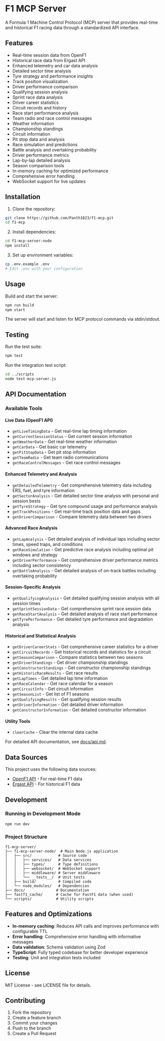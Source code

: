 # F1 MCP Server

A Formula 1 Machine Control Protocol (MCP) server that provides real-time and historical F1 racing data through a standardized API interface.

## Features

- Real-time session data from OpenF1
- Historical race data from Ergast API
- Enhanced telemetry and car data analysis
- Detailed sector time analysis
- Tyre strategy and performance insights
- Track position visualization
- Driver performance comparison
- Qualifying session analysis
- Sprint race data analysis
- Driver career statistics
- Circuit records and history
- Race start performance analysis
- Team radio and race control messages
- Weather information
- Championship standings
- Circuit information
- Pit stop data and analysis
- Race simulation and predictions
- Battle analysis and overtaking probability
- Driver performance metrics
- Lap-by-lap detailed analysis
- Season comparison tools
- In-memory caching for optimized performance
- Comprehensive error handling
- WebSocket support for live updates

## Installation

1. Clone the repository:
```bash
git clone https://github.com/Panth1823/f1-mcp.git
cd f1-mcp
```

2. Install dependencies:
```bash
cd f1-mcp-server-node
npm install
```

3. Set up environment variables:
```bash
cp .env.example .env
# Edit .env with your configuration
```

## Usage

Build and start the server:

```bash
npm run build
npm start
```

The server will start and listen for MCP protocol commands via stdin/stdout.

## Testing

Run the test suite:

```bash
npm test
```

Run the integration test script:

```bash
cd ../scripts
node test-mcp-server.js
```

## API Documentation

### Available Tools

#### Live Data (OpenF1 API)
- `getLiveTimingData` - Get real-time lap timing information
- `getCurrentSessionStatus` - Get current session information
- `getWeatherData` - Get real-time weather information
- `getCarData` - Get basic car telemetry
- `getPitStopData` - Get pit stop information
- `getTeamRadio` - Get team radio communications
- `getRaceControlMessages` - Get race control messages

#### Enhanced Telemetry and Analysis
- `getDetailedTelemetry` - Get comprehensive telemetry data including ERS, fuel, and tyre information
- `getSectorAnalysis` - Get detailed sector time analysis with personal and session bests
- `getTyreStrategy` - Get tyre compound usage and performance analysis
- `getTrackPositions` - Get real-time track position data and gaps
- `getDriverComparison` - Compare telemetry data between two drivers

#### Advanced Race Analysis
- `getLapAnalysis` - Get detailed analysis of individual laps including sector times, speed traps, and conditions
- `getRaceSimulation` - Get predictive race analysis including optimal pit windows and strategy
- `getDriverPerformance` - Get comprehensive driver performance metrics including sector consistency
- `getBattleAnalysis` - Get detailed analysis of on-track battles including overtaking probability

#### Session-Specific Analysis
- `getQualifyingAnalysis` - Get detailed qualifying session analysis with all session times
- `getSprintSessionData` - Get comprehensive sprint race session data
- `getRaceStartAnalysis` - Get detailed analysis of race start performance
- `getTyrePerformance` - Get detailed tyre performance and degradation analysis

#### Historical and Statistical Analysis
- `getDriverCareerStats` - Get comprehensive career statistics for a driver
- `getCircuitRecords` - Get historical records and statistics for a circuit
- `getSeasonComparison` - Compare statistics between two seasons
- `getDriverStandings` - Get driver championship standings
- `getConstructorStandings` - Get constructor championship standings
- `getHistoricRaceResults` - Get race results
- `getLapTimes` - Get detailed lap time information
- `getRaceCalendar` - Get race calendar for a season
- `getCircuitInfo` - Get circuit information
- `getSeasonList` - Get list of F1 seasons
- `getQualifyingResults` - Get qualifying session results
- `getDriverInformation` - Get detailed driver information
- `getConstructorInformation` - Get detailed constructor information

#### Utility Tools
- `clearCache` - Clear the internal data cache

For detailed API documentation, see [docs/api.md](docs/api.md).

## Data Sources

This project uses the following data sources:
- [OpenF1 API](https://openf1.org/) - For real-time F1 data
- [Ergast API](http://ergast.com/mrd/) - For historical F1 data

## Development

### Running in Development Mode

```bash
npm run dev
```

### Project Structure

```
f1-mcp-server/
├── f1-mcp-server-node/  # Main Node.js application
│   ├── src/            # Source code
│   │   ├── services/   # Data services 
│   │   ├── types/      # Type definitions
│   │   ├── websocket/  # WebSocket support
│   │   ├── middleware/ # Server middleware
│   │   └── __tests__/  # Unit tests
│   ├── build/          # Compiled code
│   └── node_modules/   # Dependencies
├── docs/              # Documentation
├── fastf1_cache/      # Cache for FastF1 data (when used)
└── scripts/           # Utility scripts
```

## Features and Optimizations

- **In-memory caching**: Reduces API calls and improves performance with configurable TTL
- **Error handling**: Comprehensive error handling with informative messages
- **Data validation**: Schema validation using Zod
- **TypeScript**: Fully typed codebase for better developer experience
- **Testing**: Unit and integration tests included

## License

MIT License - see LICENSE file for details.

## Contributing

1. Fork the repository
2. Create a feature branch
3. Commit your changes
4. Push to the branch
5. Create a Pull Request 